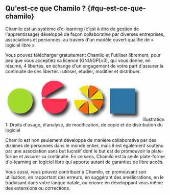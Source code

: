 ## Qu&#039;est-ce que Chamilo ? {#qu-est-ce-que-chamilo}

Chamilo est un système d&#039;e-learning (c&#039;est à dire de gestion de l&#039;apprentissage) développé de façon collaborative par diverses entreprises, associations et personnes, au travers d&#039;un modèle ouvert qualifié de « logiciel libre ».

Vous pouvez télécharger gratuitement Chamilo et l&#039;utiliser librement, pour peu que vous acceptiez sa licence (GNU/GPLv3), qui vous donne, en résumé, 4 libertés, en échange d&#039;un engagement de votre part d&#039;assurer la continuité de ces libertés : utiliser, étudier, modifier et distribuer.

![](../assets/images268.png)Illustration 1: Droits d&#039;usage, d&#039;analyse, de modification, de copie et de distribution du logiciel

Chamilo est non seulement développé de manière collaborative par des dizaines de personnes dans le monde entier, mais il est également soutenu par une association sans but lucratif dont le but est de promouvoir la plate-forme et assurer sa continuité. En ce sens, Chamilo est la seule plate-forme d&#039;e-learning en logiciel libre qui apporte autant de garanties de libre accès.

Vous aussi, vous pouvez contribuer à Chamilo, en promouvant son utilisation, en rapportant des erreurs, en suggérant des améliorations, en le traduisant dans votre langue natale, ou encore en développant vous même des extensions ou corrections.